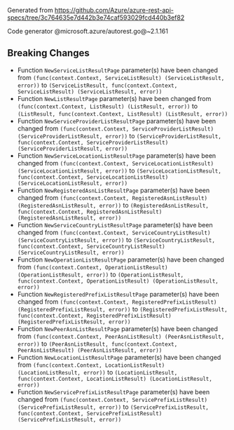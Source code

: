Generated from https://github.com/Azure/azure-rest-api-specs/tree/3c764635e7d442b3e74caf593029fcd440b3ef82

Code generator @microsoft.azure/autorest.go@~2.1.161

## Breaking Changes

- Function `NewServiceListResultPage` parameter(s) have been changed from `(func(context.Context, ServiceListResult) (ServiceListResult, error))` to `(ServiceListResult, func(context.Context, ServiceListResult) (ServiceListResult, error))`
- Function `NewListResultPage` parameter(s) have been changed from `(func(context.Context, ListResult) (ListResult, error))` to `(ListResult, func(context.Context, ListResult) (ListResult, error))`
- Function `NewServiceProviderListResultPage` parameter(s) have been changed from `(func(context.Context, ServiceProviderListResult) (ServiceProviderListResult, error))` to `(ServiceProviderListResult, func(context.Context, ServiceProviderListResult) (ServiceProviderListResult, error))`
- Function `NewServiceLocationListResultPage` parameter(s) have been changed from `(func(context.Context, ServiceLocationListResult) (ServiceLocationListResult, error))` to `(ServiceLocationListResult, func(context.Context, ServiceLocationListResult) (ServiceLocationListResult, error))`
- Function `NewRegisteredAsnListResultPage` parameter(s) have been changed from `(func(context.Context, RegisteredAsnListResult) (RegisteredAsnListResult, error))` to `(RegisteredAsnListResult, func(context.Context, RegisteredAsnListResult) (RegisteredAsnListResult, error))`
- Function `NewServiceCountryListResultPage` parameter(s) have been changed from `(func(context.Context, ServiceCountryListResult) (ServiceCountryListResult, error))` to `(ServiceCountryListResult, func(context.Context, ServiceCountryListResult) (ServiceCountryListResult, error))`
- Function `NewOperationListResultPage` parameter(s) have been changed from `(func(context.Context, OperationListResult) (OperationListResult, error))` to `(OperationListResult, func(context.Context, OperationListResult) (OperationListResult, error))`
- Function `NewRegisteredPrefixListResultPage` parameter(s) have been changed from `(func(context.Context, RegisteredPrefixListResult) (RegisteredPrefixListResult, error))` to `(RegisteredPrefixListResult, func(context.Context, RegisteredPrefixListResult) (RegisteredPrefixListResult, error))`
- Function `NewPeerAsnListResultPage` parameter(s) have been changed from `(func(context.Context, PeerAsnListResult) (PeerAsnListResult, error))` to `(PeerAsnListResult, func(context.Context, PeerAsnListResult) (PeerAsnListResult, error))`
- Function `NewLocationListResultPage` parameter(s) have been changed from `(func(context.Context, LocationListResult) (LocationListResult, error))` to `(LocationListResult, func(context.Context, LocationListResult) (LocationListResult, error))`
- Function `NewServicePrefixListResultPage` parameter(s) have been changed from `(func(context.Context, ServicePrefixListResult) (ServicePrefixListResult, error))` to `(ServicePrefixListResult, func(context.Context, ServicePrefixListResult) (ServicePrefixListResult, error))`
